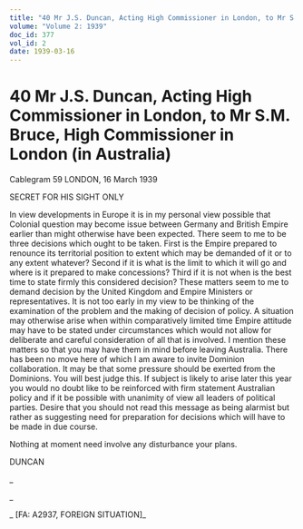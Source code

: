 ```yaml
---
title: "40 Mr J.S. Duncan, Acting High Commissioner in London, to Mr S.M. Bruce, High Commissioner in London (in Australia)"
volume: "Volume 2: 1939"
doc_id: 377
vol_id: 2
date: 1939-03-16
---
```


# 40 Mr J.S. Duncan, Acting High Commissioner in London, to Mr S.M. Bruce, High Commissioner in London (in Australia)

Cablegram 59 LONDON, 16 March 1939

SECRET FOR HIS SIGHT ONLY

In view developments in Europe it is in my personal view possible that Colonial question may become issue between Germany and British Empire earlier than might otherwise have been expected. There seem to me to be three decisions which ought to be taken. First is the Empire prepared to renounce its territorial position to extent which may be demanded of it or to any extent whatever? Second if it is what is the limit to which it will go and where is it prepared to make concessions? Third if it is not when is the best time to state firmly this considered decision? These matters seem to me to demand decision by the United Kingdom and Empire Ministers or representatives. It is not too early in my view to be thinking of the examination of the problem and the making of decision of policy. A situation may otherwise arise when within comparatively limited time Empire attitude may have to be stated under circumstances which would not allow for deliberate and careful consideration of all that is involved. I mention these matters so that you may have them in mind before leaving Australia. There has been no move here of which I am aware to invite Dominion collaboration. It may be that some pressure should be exerted from the Dominions. You will best judge this. If subject is likely to arise later this year you would no doubt like to be reinforced with firm statement Australian policy and if it be possible with unanimity of view all leaders of political parties. Desire that you should not read this message as being alarmist but rather as suggesting need for preparation for decisions which will have to be made in due course.

Nothing at moment need involve any disturbance your plans.

DUNCAN

_

_

_ [FA: A2937, FOREIGN SITUATION]_
